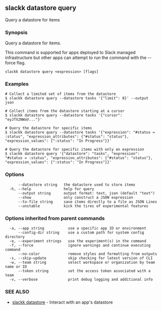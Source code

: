 ## slackk datastore query

Query a datastore for items

### Synopsis

Query a datastore for items.

This command is supported for apps deployed to Slack managed infrastructure but
other apps can attempt to run the command with the --force flag.

```
slackk datastore query <expression> [flags]
```

### Examples

```
# Collect a limited set of items from the datastore
$ slackk datastore query --datastore tasks '{"limit": 8}' --output json

# Collect items from the datastore starting at a cursor
$ slackk datastore query --datastore tasks '{"cursor": "eyJfX2NWaV..."}'

# Query the datastore for specific items
$ slackk datastore query --datastore tasks '{"expression": "#status = :status", "expression_attributes": {"#status": "status"}, "expression_values": {":status": "In Progress"}}'

# Query the datastore for specific items with only an expression
$ slackk datastore query '{"datastore": "tasks", "expression": "#status = :status", "expression_attributes": {"#status": "status"}, "expression_values": {":status": "In Progress"}}'
```

### Options

```
      --datastore string   the datastore used to store items
  -h, --help               help for query
      --output string      output format: text, json (default "text")
      --show               only construct a JSON expression
      --to-file string     save items directly to a file as JSON Lines
      --unstable           kick the tires of experimental features
```

### Options inherited from parent commands

```
  -a, --app string           use a specific app ID or environment
      --config-dir string    use a custom path for system config directory
  -e, --experiment strings   use the experiment(s) in the command
  -f, --force                ignore warnings and continue executing command
      --no-color             remove styles and formatting from outputs
  -s, --skip-update          skip checking for latest version of CLI
  -w, --team string          select workspace or organization by team name or ID
      --token string         set the access token associated with a team
  -v, --verbose              print debug logging and additional info
```

### SEE ALSO

* [slackk datastore](slackk_datastore.md)	 - Interact with an app's datastore


